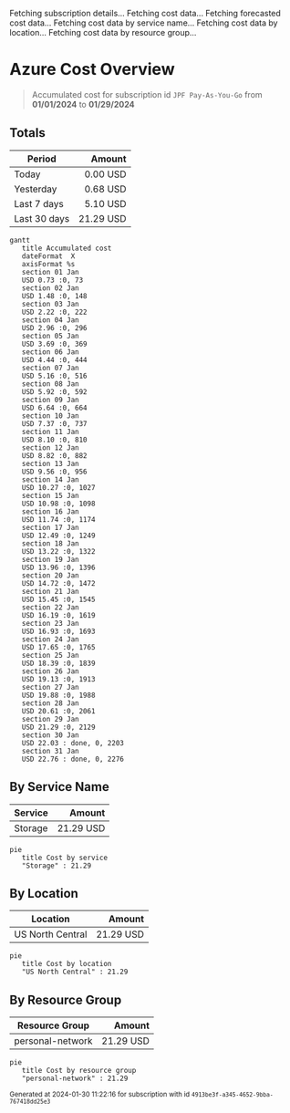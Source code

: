 Fetching subscription details...
Fetching cost data...
Fetching forecasted cost data...
Fetching cost data by service name...
Fetching cost data by location...
Fetching cost data by resource group...
# Azure Cost Overview

> Accumulated cost for subscription id `JPF Pay-As-You-Go` from **01/01/2024** to **01/29/2024**

## Totals

|Period|Amount|
|---|---:|
|Today|0.00 USD|
|Yesterday|0.68 USD|
|Last 7 days|5.10 USD|
|Last 30 days|21.29 USD|

```mermaid
gantt
   title Accumulated cost
   dateFormat  X
   axisFormat %s
   section 01 Jan
   USD 0.73 :0, 73
   section 02 Jan
   USD 1.48 :0, 148
   section 03 Jan
   USD 2.22 :0, 222
   section 04 Jan
   USD 2.96 :0, 296
   section 05 Jan
   USD 3.69 :0, 369
   section 06 Jan
   USD 4.44 :0, 444
   section 07 Jan
   USD 5.16 :0, 516
   section 08 Jan
   USD 5.92 :0, 592
   section 09 Jan
   USD 6.64 :0, 664
   section 10 Jan
   USD 7.37 :0, 737
   section 11 Jan
   USD 8.10 :0, 810
   section 12 Jan
   USD 8.82 :0, 882
   section 13 Jan
   USD 9.56 :0, 956
   section 14 Jan
   USD 10.27 :0, 1027
   section 15 Jan
   USD 10.98 :0, 1098
   section 16 Jan
   USD 11.74 :0, 1174
   section 17 Jan
   USD 12.49 :0, 1249
   section 18 Jan
   USD 13.22 :0, 1322
   section 19 Jan
   USD 13.96 :0, 1396
   section 20 Jan
   USD 14.72 :0, 1472
   section 21 Jan
   USD 15.45 :0, 1545
   section 22 Jan
   USD 16.19 :0, 1619
   section 23 Jan
   USD 16.93 :0, 1693
   section 24 Jan
   USD 17.65 :0, 1765
   section 25 Jan
   USD 18.39 :0, 1839
   section 26 Jan
   USD 19.13 :0, 1913
   section 27 Jan
   USD 19.88 :0, 1988
   section 28 Jan
   USD 20.61 :0, 2061
   section 29 Jan
   USD 21.29 :0, 2129
   section 30 Jan
   USD 22.03 : done, 0, 2203
   section 31 Jan
   USD 22.76 : done, 0, 2276
```

## By Service Name

|Service|Amount|
|---|---:|
|Storage|21.29 USD|

```mermaid
pie
   title Cost by service
   "Storage" : 21.29
```

## By Location

|Location|Amount|
|---|---:|
|US North Central|21.29 USD|

```mermaid
pie
   title Cost by location
   "US North Central" : 21.29
```

## By Resource Group

|Resource Group|Amount|
|---|---:|
|personal-network|21.29 USD|

```mermaid
pie
   title Cost by resource group
   "personal-network" : 21.29
```

<sup>Generated at 2024-01-30 11:22:16 for subscription with id `4913be3f-a345-4652-9bba-767418dd25e3`</sup>
